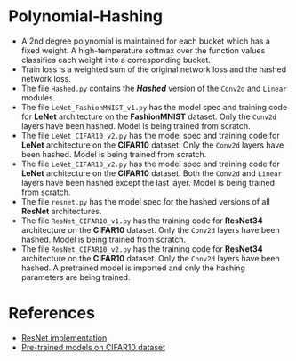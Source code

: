 # Polynomial-Hashing

- A 2nd degree polynomial is maintained for each bucket which has a fixed weight. A high-temperature softmax over the function values classifies each weight into a corresponding bucket.
- Train loss is a weighted sum of the original network loss and the hashed network loss.
- The file `Hashed.py` contains the **_Hashed_** version of the `Conv2d` and `Linear` modules.
- The file `LeNet_FashionMNIST_v1.py` has the model spec and training code for **LeNet** architecture on the **FashionMNIST** dataset. Only the `Conv2d` layers have been hashed. Model is being trained from scratch.
- The file `LeNet_CIFAR10_v2.py` has the model spec and training code for **LeNet** architecture on the **CIFAR10** dataset. Only the `Conv2d` layers have been hashed. Model is being trained from scratch.
- The file `LeNet_CIFAR10_v2.py` has the model spec and training code for **LeNet** architecture on the **CIFAR10** dataset. Both the `Conv2d` and `Linear` layers have been hashed except the last layer. Model is being trained from scratch.
- The file `resnet.py` has the model spec for the hashed versions of all **ResNet** architectures. 
- The file `ResNet_CIFAR10_v1.py` has the training code for **ResNet34** architecture on the **CIFAR10** dataset. Only the `Conv2d` layers have been hashed. Model is being trained from scratch.
- The file `ResNet_CIFAR10_v2.py` has the training code for **ResNet34** architecture on the **CIFAR10** dataset. Only the `Conv2d` layers have been hashed. A pretrained model is imported and only the hashing parameters are being trained.

# References
- [ResNet implementation](https://github.com/kuangliu/pytorch-cifar)
- [Pre-trained models on CIFAR10 dataset](https://github.com/huyvnphan/PyTorch_CIFAR10)
